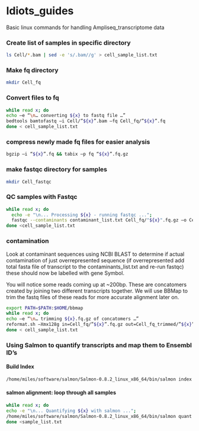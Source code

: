 # Idiots_guides

Basic linux commands for handling Ampliseq_transcriptome data

### Create list of samples in specific directory
```sh
ls Cell/*.bam | sed -e 's/.bam//g' > cell_sample_list.txt 
```

### Make fq directory 
```sh
mkdir Cell_fq
```

### Convert files to fq
```sh
while read x; do
echo –e “\n… converting ${x} to fastq file …”
bedtools bamtofastq –i Cell/”${x}”.bam –fq Cell_fq/”${x}”.fq
done < cell_sample_list.txt
```

### compress newly made fq files for easier analysis
```sh
bgzip –i “${x}”.fq && tabix –p fq “${x}”.fq.gz
```

### make fastqc directory for samples
```sh
mkdir Cell_fastqc
```

### QC samples with Fastqc
```sh
while read x; do
  echo -e "\n... Processing ${x} - running fastqc ...";
  fastqc --contaminants contaminant_list.txt Cell_fq/"${x}".fq.gz –o Cell_fastqc/;
done <cell_sample_list.txt
```

### contamination
Look at contaminant sequences using NCBI BLAST to determine if actual contamination of just overrepresented sequence 
(if overrepresented add total fasta file of transcript to the contaminants_list.txt and re-run fastqc) these should now 
be labelled with gene Symbol. 

You will notice some reads coming up at ~200bp. These are concatomers created by joining two different transcripts together. 
We will use BBMap to trim the fastq files of these reads for more accurate alignment later on.

```sh
export PATH=$PATH:$HOME/bbmap
while read x; do
echo –e “\n… trimming ${x}.fq.gz of concatomers …”
reformat.sh –Xmx128g in=Cell_fq/”${x}”.fq.gz out=Cell_fq_trimmed/”${x}”_trimmed.fq.gz minlength=50 maxlength=150 overwrite=TRUE
done < cell_sample_list.txt
```

### Using Salmon to quantify transcripts and map them to Ensembl ID’s

#### Build Index 
```sh
/home/miles/software/salmon/Salmon-0.8.2_linux_x86_64/bin/salmon index -t Homo_sapiens.GRCh38.cdna.all.fa.gz -i --type quasi
```

#### salmon alignment: loop through all samples
```sh
while read x; do 
echo -e "\n... Quantifying ${x} with salmon ..."; 
/home/miles/software/salmon/Salmon-0.8.2_linux_x86_64/bin/salmon quant -i hg19_refseq_transcripts/rna_index/ -l A -r Ampliseq/"${x}".fq.gz -p 12 --output Ampliseq_quants/"${x}"_quant;
done <sample_list.txt
```
